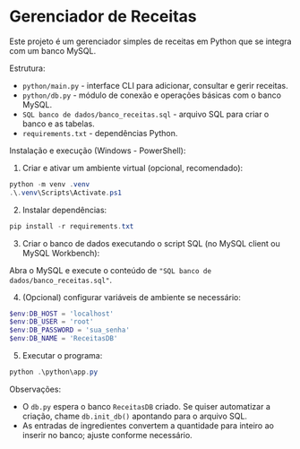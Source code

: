 # Gerenciador de Receitas

Este projeto é um gerenciador simples de receitas em Python que se integra com um banco MySQL.

Estrutura:
- `python/main.py` - interface CLI para adicionar, consultar e gerir receitas.
- `python/db.py` - módulo de conexão e operações básicas com o banco MySQL.
- `SQL banco de dados/banco_receitas.sql` - arquivo SQL para criar o banco e as tabelas.
- `requirements.txt` - dependências Python.

Instalação e execução (Windows - PowerShell):

1. Criar e ativar um ambiente virtual (opcional, recomendado):

```powershell
python -m venv .venv
.\.venv\Scripts\Activate.ps1
```

2. Instalar dependências:

```powershell
pip install -r requirements.txt
```

3. Criar o banco de dados executando o script SQL (no MySQL client ou MySQL Workbench):

Abra o MySQL e execute o conteúdo de `"SQL banco de dados/banco_receitas.sql"`.

4. (Opcional) configurar variáveis de ambiente se necessário:

```powershell
$env:DB_HOST = 'localhost'
$env:DB_USER = 'root'
$env:DB_PASSWORD = 'sua_senha'
$env:DB_NAME = 'ReceitasDB'
```

5. Executar o programa:

```powershell
python .\python\app.py
```

Observações:
- O `db.py` espera o banco `ReceitasDB` criado. Se quiser automatizar a criação, chame `db.init_db()` apontando para o arquivo SQL.
- As entradas de ingredientes convertem a quantidade para inteiro ao inserir no banco; ajuste conforme necessário.

